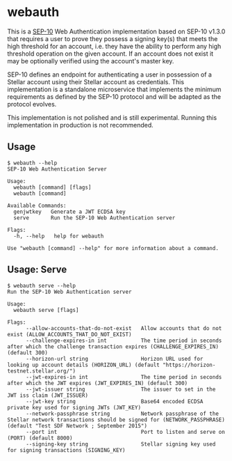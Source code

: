 # webauth

This is a [SEP-10] Web Authentication implementation based on SEP-10 v1.3.0
that requires a user to prove they possess a signing key(s) that meets the high
threshold for an account, i.e. they have the ability to perform any high
threshold operation on the given account. If an account does not exist it may
be optionally verified using the account's master key.

SEP-10 defines an endpoint for authenticating a user in possession of a Stellar
account using their Stellar account as credentials. This implementation is a
standalone microservice that implements the minimum requirements as defined by
the SEP-10 protocol and will be adapted as the protocol evolves.

This implementation is not polished and is still experimental.
Running this implementation in production is not recommended.

## Usage

```
$ webauth --help
SEP-10 Web Authentication Server

Usage:
  webauth [command] [flags]
  webauth [command]

Available Commands:
  genjwtkey   Generate a JWT ECDSA key
  serve       Run the SEP-10 Web Authentication server

Flags:
  -h, --help   help for webauth

Use "webauth [command] --help" for more information about a command.
```

## Usage: Serve

```
$ webauth serve --help
Run the SEP-10 Web Authentication server

Usage:
  webauth serve [flags]

Flags:
      --allow-accounts-that-do-not-exist   Allow accounts that do not exist (ALLOW_ACCOUNTS_THAT_DO_NOT_EXIST)
      --challenge-expires-in int           The time period in seconds after which the challenge transaction expires (CHALLENGE_EXPIRES_IN) (default 300)
      --horizon-url string                 Horizon URL used for looking up account details (HORIZON_URL) (default "https://horizon-testnet.stellar.org/")
      --jwt-expires-in int                 The time period in seconds after which the JWT expires (JWT_EXPIRES_IN) (default 300)
      --jwt-issuer string                  The issuer to set in the JWT iss claim (JWT_ISSUER)
      --jwt-key string                     Base64 encoded ECDSA private key used for signing JWTs (JWT_KEY)
      --network-passphrase string          Network passphrase of the Stellar network transactions should be signed for (NETWORK_PASSPHRASE) (default "Test SDF Network ; September 2015")
      --port int                           Port to listen and serve on (PORT) (default 8000)
      --signing-key string                 Stellar signing key used for signing transactions (SIGNING_KEY)
```

[SEP-10]: https://github.com/stellar/stellar-protocol/blob/2be91ce8d8032ca9b2f368800d06b9fba346a147/ecosystem/sep-0010.md
